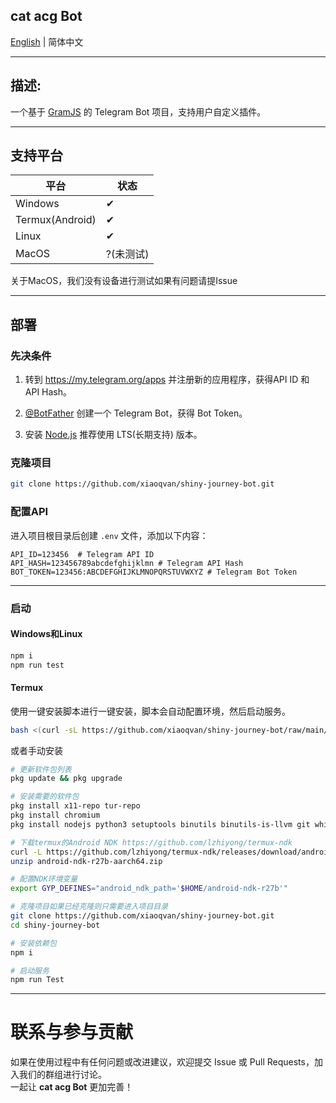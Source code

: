 **cat acg Bot**
---

[English](../README.md) | 简体中文


---

## 描述:

一个基于 [GramJS](https://github.com/gram-js/gramjs) 的 Telegram Bot 项目，支持用户自定义插件。
***
## 支持平台

| 平台       | 状态 |
|----------|----|
| Windows  | ✔  |
| Termux(Android)  | ✔  |
| Linux   | ✔  |
| MacOS    | ?(未测试)|

关于MacOS，我们没有设备进行测试如果有问题请提Issue

---

## 部署

### 先决条件

1. 转到 https://my.telegram.org/apps 并注册新的应用程序，获得API ID 和 API Hash。

2. [@BotFather](https://t.me/BotFather) 创建一个 Telegram Bot，获得 Bot Token。

3. 安装 [Node.js](https://nodejs.org/) 推荐使用 LTS(长期支持) 版本。

### 克隆项目

```bash
git clone https://github.com/xiaoqvan/shiny-journey-bot.git
```

### 配置API


进入项目根目录后创建 `.env` 文件，添加以下内容：

```dotenv
API_ID=123456  # Telegram API ID
API_HASH=123456789abcdefghijklmn # Telegram API Hash
BOT_TOKEN=123456:ABCDEFGHIJKLMNOPQRSTUVWXYZ # Telegram Bot Token
```

---

### 启动

#### Windows和Linux
   ```bash
   npm i
   npm run test
   ```

#### **Termux**
使用一键安装脚本进行一键安装，脚本会自动配置环境，然后启动服务。
```bash
bash <(curl -sL https://github.com/xiaoqvan/shiny-journey-bot/raw/main/scripts/termux.sh)
```
或者手动安装
```bash
# 更新软件包列表
pkg update && pkg upgrade

# 安装需要的软件包
pkg install x11-repo tur-repo
pkg install chromium
pkg install nodejs python3 setuptools binutils binutils-is-llvm git which

# 下载termux的Android NDK https://github.com/lzhiyong/termux-ndk
curl -L https://github.com/lzhiyong/termux-ndk/releases/download/android-ndk/android-ndk-r27b-aarch64.zip
unzip android-ndk-r27b-aarch64.zip

# 配置NDK环境变量
export GYP_DEFINES="android_ndk_path='$HOME/android-ndk-r27b'"

# 克隆项目如果已经克隆则只需要进入项目目录
git clone https://github.com/xiaoqvan/shiny-journey-bot.git
cd shiny-journey-bot

# 安装依赖包
npm i

# 启动服务
npm run Test
```
---

# 联系与参与贡献

如果在使用过程中有任何问题或改进建议，欢迎提交 Issue 或 Pull Requests，加入我们的群组进行讨论。  
一起让 **cat acg Bot** 更加完善！
